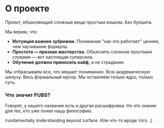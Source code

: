 # О проекте

Проект, объясняющий сложные вещи простым языком. Без булшита.

Мы верим, что:
*   **Интуиция важнее зубрежки.** Понимание "как это работает" ценнее, чем заучивание формулы.
*   **Простота — признак мастерства.** Объяснить сложное простыми словами — вот настоящая суперсила.
*   **Обучение должно приносить кайф,** а не страдание.

Мы отбрасываем все, что мешает пониманию. Всю академическую шелуху. Весь формальный мусор. Мы оставляем только ядро, только суть.


### Что значит FUBS?

Говорят, у нашего названия есть и другая расшифровка. Но это знание для тех, кто уже понял нашу философию. 

`F`undamentally `U`nderstanding `B`eyond `S`urface. Или что-то вроде того. ;)

<!--
P.S. Если вы все еще гадаете, что значит FUBS... вы на верном пути.
Fuck. Useless. Boring. Stuff.
Теперь вы в теме.
-->
